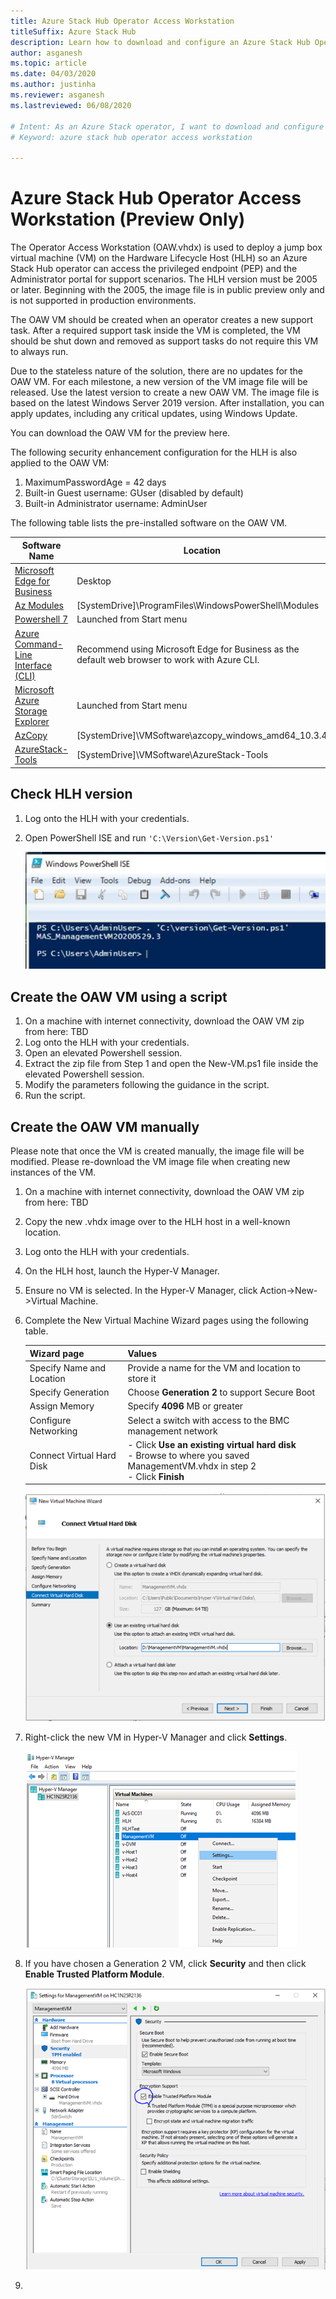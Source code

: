```yaml
---
title: Azure Stack Hub Operator Access Workstation
titleSuffix: Azure Stack Hub
description: Learn how to download and configure an Azure Stack Hub Operator Access Workstation.
author: asganesh
ms.topic: article
ms.date: 04/03/2020
ms.author: justinha
ms.reviewer: asganesh
ms.lastreviewed: 06/08/2020

# Intent: As an Azure Stack operator, I want to download and configure an Azure Stack Hub Operator Access Workstation.
# Keyword: azure stack hub operator access workstation

---
```


# Azure Stack Hub Operator Access Workstation (Preview Only)

The Operator Access Workstation (OAW.vhdx) is used to deploy a jump box virtual machine (VM) on the Hardware Lifecycle Host (HLH) so an Azure Stack Hub operator can access the privileged endpoint (PEP) and the Administrator portal for support scenarios. The HLH version must be 2005 or later. Beginning with the 2005, the image file is in public preview only and is not supported in production environments.  

The OAW VM should be created when an operator creates a new support task. After a required support task inside the VM is completed, the VM should be shut down and removed as support tasks do not require this VM to always run.  

Due to the stateless nature of the solution, there are no updates for the OAW VM. For each milestone, a new version of the VM image file will be released. Use the latest version to create a new OAW VM. The image file is based on the latest Windows Server 2019 version. After installation, you can apply updates, including any critical updates, using Windows Update. 

You can download the OAW VM for the preview here.

The following security enhancement configuration for the HLH is also applied to the OAW VM: 

1. MaximumPasswordAge = 42 days
2. Built-in Guest username: GUser (disabled by default) 
3. Built-in Administrator username: AdminUser

The following table lists the pre-installed software on the OAW VM.

| Software Name	           | Location                                                                                       |
|--------------------------|------------------------------------------------------------------------------------------------|
| [Microsoft Edge for Business](https://www.microsoft.com/edge/business/)                                            | Desktop                                                                                        |
| [Az Modules](https://docs.microsoft.com/azure-stack/operator/powershell-install-az-module)                         | \[SystemDrive\]\ProgramFiles\WindowsPowerShell\Modules                                         |  
| [Powershell 7](https://docs.microsoft.com/powershell/scripting/whats-new/what-s-new-in-powershell-70?view=powershell-7)| Launched from Start menu                                                                       |
| [Azure Command-Line Interface (CLI)](https://docs.microsoft.com/cli/azure/?view=azure-cli-latest) | Recommend using Microsoft Edge for Business as the default web browser to work with Azure CLI. |
| [Microsoft Azure Storage Explorer](https://azure.microsoft.com/features/storage-explorer/)   | Launched from Start menu                                                                       |
| [AzCopy](https://docs.microsoft.com/azure/storage/common/storage-use-azcopy-v10)                             | \[SystemDrive\]\VMSoftware\azcopy_windows_amd64_10.3.4                                         |
| [AzureStack-Tools](https://github.com/Azure/AzureStack-Tools/tree/az)                  | \[SystemDrive\]\VMSoftware\AzureStack-Tools                                                    |

## Check HLH version

1. Log onto the HLH with your credentials.
1. Open PowerShell ISE and run `'C:\Version\Get-Version.ps1'`

   ![Screenshot of PowerShell cmdlet to check the Hardware LifeCycle Host version](./media/azure-stack-operator-access-workstation/check-hlh-version.png)

## Create the OAW VM using a script   

1. On a machine with internet connectivity, download the OAW VM zip from here: TBD
1. Log onto the HLH with your credentials.
1. Open an elevated Powershell session.
1. Extract the zip file from Step 1 and open the New-VM.ps1 file inside the elevated Powershell session.
1. Modify the parameters following the guidance in the script.
1. Run the script.


## Create the OAW VM manually

Please note that once the VM is created manually, the image file will be modified. Please re-download the VM image file when creating new instances of the VM. 

1. On a machine with internet connectivity, download the OAW VM zip from here: TBD
1. Copy the new .vhdx image over to the HLH host in a well-known location.
1. Log onto the HLH with your credentials.
1. On the HLH host, launch the Hyper-V Manager.
1. Ensure no VM is selected. In the Hyper-V Manager, click Action->New->Virtual Machine.
1. Complete the New Virtual Machine Wizard pages using the following table. 

   | Wizard page               | Values                                                     |
   |---------------------------|------------------------------------------------------------|
   | Specify Name and Location | Provide a name for the VM and location to store it         |
   | Specify Generation        | Choose **Generation 2** to support Secure Boot             |
   | Assign Memory             | Specify **4096** MB or greater                             |
   | Configure Networking      | Select a switch with access to the BMC management network  |
   | Connect Virtual Hard Disk | - Click **Use an existing virtual hard disk**<br>- Browse to where you saved ManagementVM.vhdx in step 2<br>- Click **Finish**<br> |

   ![Screenshot of Connect Virtual Hard Disk wizard page](./media/azure-stack-operator-access-workstation/connect-virtual-hard-disk.png)

1. Right-click the new VM in Hyper-V Manager and click **Settings**.

   ![Screenshot of VM Settings](./media/azure-stack-operator-access-workstation/vm-settings.png)

1. If you have chosen a Generation 2 VM, click **Security** and then click **Enable Trusted Platform Module**.

   ![Screenshot of Enable TPM](./media/azure-stack-operator-access-workstation/enable-tpm.png)

1. 